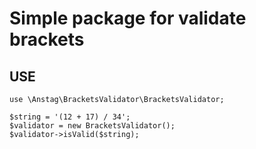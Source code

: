 # Simple package for validate brackets  
## USE  
```
use \Anstag\BracketsValidator\BracketsValidator;

$string = '(12 + 17) / 34';
$validator = new BracketsValidator();
$validator->isValid($string);
```